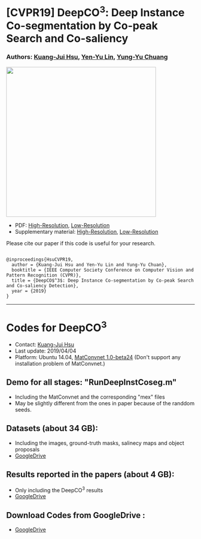 # [CVPR19] DeepCO<sup>3</sup>: Deep Instance Co-segmentation by Co-peak Search and Co-saliency
### Authors: [Kuang-Jui Hsu](https://www.citi.sinica.edu.tw/pages/kjhsu/), [Yen-Yu Lin](https://www.citi.sinica.edu.tw/pages/yylin/index_en.html), [Yung-Yu Chuang](https://www.csie.ntu.edu.tw/~cyy/)

<img src="https://github.com/KuangJuiHsu/DeepCO3/blob/master/Images/CVPR19.PNG" height="400"/>

+ PDF: [High-Resolution](http://cvlab.citi.sinica.edu.tw/images/paper/cvpr-hsu19.pdf), [Low-Resolution](http://cvlab.citi.sinica.edu.tw/images/paper/cvpr-hsu19-lowres.pdf)
+ Supplementary material: [High-Resolution](https://drive.google.com/file/d/1zNB1oydDUMQGLbZie1rJgvHTPjmDnYTC/view?usp=sharing), [Low-Resolution](https://drive.google.com/file/d/1aYR88gVmZHedZUK43M49MqZVWQ4z3A8F/view?usp=sharing)

<p>Please cite our paper if this code is useful for your research.</p>
<pre><code>
@inproceedings{HsuCVPR19,
  author = {Kuang-Jui Hsu and Yen-Yu Lin and Yung-Yu Chuan},
  booktitle = {IEEE Computer Society Conference on Computer Vision and Pattern Recognition (CVPR)},
  title = {DeepCO$^3$: Deep Instance Co-segmentation by Co-peak Search and Co-saliency Detection},
  year = {2019}
}
</code></pre>

---

# Codes for DeepCO<sup>3</sup>

- Contact: [Kuang-Jui Hsu](https://www.citi.sinica.edu.tw/pages/kjhsu/)
- Last update: 2019/04/04
- Platform: Ubuntu 14.04, [MatConvnet 1.0-beta24](http://www.vlfeat.org/matconvnet/) (Don't support any installation problem of MatConvnet.)


## Demo for all stages: "RunDeepInstCoseg.m"
- Including the MatConvnet and the corresponding "mex" files
- May be slightly different from the ones in paper because of the randdom seeds.

## Datasets (about 34 GB):
- Including the images, ground-truth masks, salinecy maps and object proposals
- [GoogleDrive](https://drive.google.com/file/d/1IDyC8NXQdOZEaji6GKQZbh9uZ5B2r_79/view?usp=sharing)

## Results reported in the papers (about 4 GB):
- Only including the DeepCO<sup>3</sup> results 
- [GoogleDrive](https://drive.google.com/file/d/1sMr11hbmc6w3GZAOKy5pbEZxyHBJtb8z/view?usp=sharing)

## Download Codes from GoogleDrive :
- [GoogleDrive](https://drive.google.com/file/d/1NnEVkrrrYyi5oNRKuIlQ6dkdupC5kHbB/view?usp=sharing)
